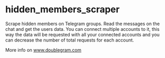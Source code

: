 # hidden_members_scraper
Scrape hidden members on Telegram  groups. Read the messages on the chat and get the users data. You can connect multiple accounts to it, this way the data will be requested with all your connected accounts and you can decrease the number of total requests for each account.

More info on www.doublegram.com

